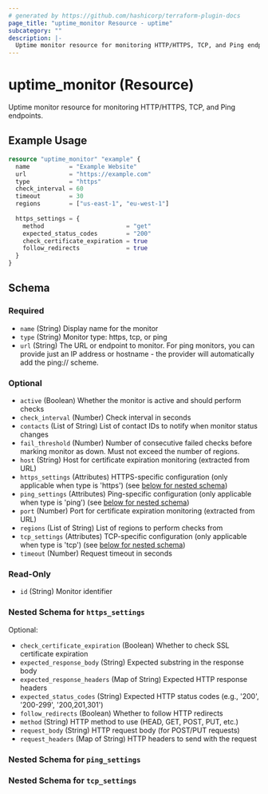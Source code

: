 ```yaml
---
# generated by https://github.com/hashicorp/terraform-plugin-docs
page_title: "uptime_monitor Resource - uptime"
subcategory: ""
description: |-
  Uptime monitor resource for monitoring HTTP/HTTPS, TCP, and Ping endpoints.
---
```


# uptime_monitor (Resource)

Uptime monitor resource for monitoring HTTP/HTTPS, TCP, and Ping endpoints.

## Example Usage

```terraform
resource "uptime_monitor" "example" {
  name           = "Example Website"
  url            = "https://example.com"
  type           = "https"
  check_interval = 60
  timeout        = 30
  regions        = ["us-east-1", "eu-west-1"]
  
  https_settings = {
    method                       = "get"
    expected_status_codes        = "200"
    check_certificate_expiration = true
    follow_redirects             = true
  }
}
```

<!-- schema generated by tfplugindocs -->
## Schema

### Required

- `name` (String) Display name for the monitor
- `type` (String) Monitor type: https, tcp, or ping
- `url` (String) The URL or endpoint to monitor. For ping monitors, you can provide just an IP address or hostname - the provider will automatically add the ping:// scheme.

### Optional

- `active` (Boolean) Whether the monitor is active and should perform checks
- `check_interval` (Number) Check interval in seconds
- `contacts` (List of String) List of contact IDs to notify when monitor status changes
- `fail_threshold` (Number) Number of consecutive failed checks before marking monitor as down. Must not exceed the number of regions.
- `host` (String) Host for certificate expiration monitoring (extracted from URL)
- `https_settings` (Attributes) HTTPS-specific configuration (only applicable when type is 'https') (see [below for nested schema](#nestedatt--https_settings))
- `ping_settings` (Attributes) Ping-specific configuration (only applicable when type is 'ping') (see [below for nested schema](#nestedatt--ping_settings))
- `port` (Number) Port for certificate expiration monitoring (extracted from URL)
- `regions` (List of String) List of regions to perform checks from
- `tcp_settings` (Attributes) TCP-specific configuration (only applicable when type is 'tcp') (see [below for nested schema](#nestedatt--tcp_settings))
- `timeout` (Number) Request timeout in seconds

### Read-Only

- `id` (String) Monitor identifier

<a id="nestedatt--https_settings"></a>
### Nested Schema for `https_settings`

Optional:

- `check_certificate_expiration` (Boolean) Whether to check SSL certificate expiration
- `expected_response_body` (String) Expected substring in the response body
- `expected_response_headers` (Map of String) Expected HTTP response headers
- `expected_status_codes` (String) Expected HTTP status codes (e.g., '200', '200-299', '200,201,301')
- `follow_redirects` (Boolean) Whether to follow HTTP redirects
- `method` (String) HTTP method to use (HEAD, GET, POST, PUT, etc.)
- `request_body` (String) HTTP request body (for POST/PUT requests)
- `request_headers` (Map of String) HTTP headers to send with the request


<a id="nestedatt--ping_settings"></a>
### Nested Schema for `ping_settings`


<a id="nestedatt--tcp_settings"></a>
### Nested Schema for `tcp_settings`
